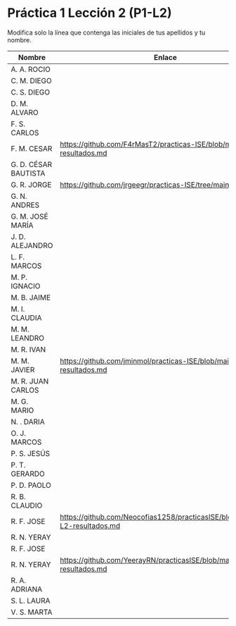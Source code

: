 # Práctica 1 Lección 2 (P1-L2)

Modifica solo la línea que contenga las iniciales de tus apellidos y tu nombre.

| Nombre       | Enlace                                                                   |
| --------------- | ---------------------------------------------------------- |
| A. A. ROCIO | <!--enlace-->                                                           |
| C. M. DIEGO | <!--enlace-->                                                           |
| C. S. DIEGO | <!--enlace-->                                                           |
| D. M. ALVARO | <!--enlace-->                                                           |
| F. S. CARLOS | <!--enlace-->                                                           |
| F. M. CESAR | https://github.com/F4rMasT2/practicas-ISE/blob/main/P1-L2-resultados.md                                                           |
| G. D. CÉSAR BAUTISTA | <!--enlace-->                                                           |
| G. R. JORGE | https://github.com/jrgeegr/practicas-ISE/tree/main/P1-L2                                                           |
| G. N. ANDRES | <!--enlace-->                                                           |
| G. M. JOSÉ MARÍA | <!--enlace-->                                                           |
| J. D. ALEJANDRO | <!--enlace-->                                                           |
| L. F. MARCOS | <!--enlace-->                                                           |
| M. P. IGNACIO | <!--enlace-->                                                           |
| M. B. JAIME | <!--enlace-->                                                           |
| M. I. CLAUDIA | <!--enlace-->                                                           |
| M. M. LEANDRO | <!--enlace-->                                                           |
| M. R. IVAN | <!--enlace-->                                                           |
| M. M. JAVIER | https://github.com/jminmol/practicas-ISE/blob/main/P1-L2-resultados.md                                                        |
| M. R. JUAN CARLOS | <!--enlace-->                                                           |
| M. G. MARIO | <!--enlace-->                                                           |
| N. . DARIA | <!--enlace-->                                                           |
| O. J. MARCOS | <!--enlace-->                                                           |
| P. S. JESÚS | <!--enlace-->                                                           |
| P. T. GERARDO | <!--enlace-->                                                           |
| P. D. PAOLO | <!--enlace-->                                                           |
| R. B. CLAUDIO | <!--enlace-->                                                           |
| R. F. JOSE | https://github.com/Neocofias1258/practicasISE/blob/main/P1-L2-resultados.md |
| R. N. YERAY | <!--enlace-->                                                           |
| R. F. JOSE | <!--enlace-->                                                           |
| R. N. YERAY | https://github.com/YeerayRN/practicasISE/blob/main/P1-L2-resultados.md |
| R. A. ADRIANA | <!--enlace-->                                                           |
| S. L. LAURA | <!--enlace-->                                                           |
| V. S. MARTA | <!--enlace-->                                                           |

